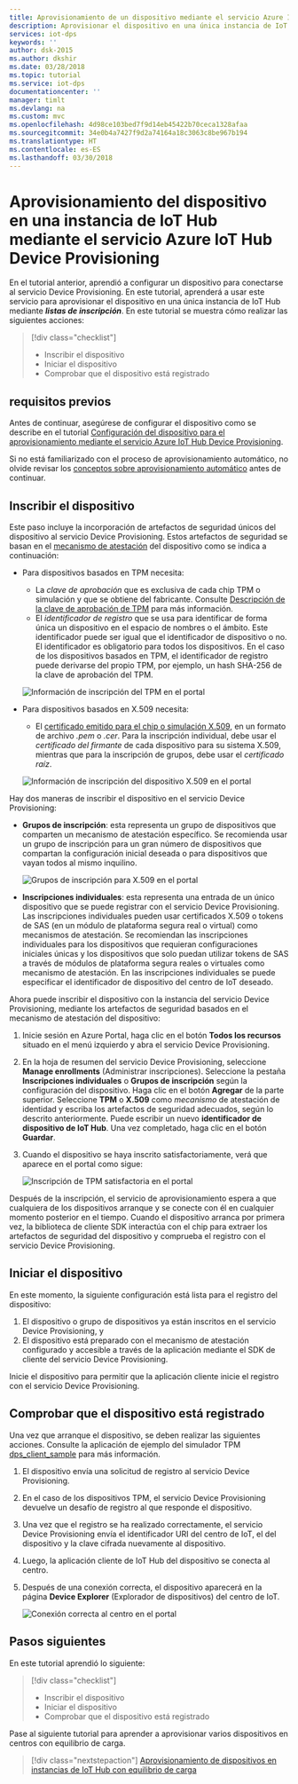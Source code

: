 ```yaml
---
title: Aprovisionamiento de un dispositivo mediante el servicio Azure IoT Hub Device Provisioning | Microsoft Docs
description: Aprovisionar el dispositivo en una única instancia de IoT Hub mediante el servicio Azure IoT Hub Device Provisioning
services: iot-dps
keywords: ''
author: dsk-2015
ms.author: dkshir
ms.date: 03/28/2018
ms.topic: tutorial
ms.service: iot-dps
documentationcenter: ''
manager: timlt
ms.devlang: na
ms.custom: mvc
ms.openlocfilehash: 4d98ce103bed7f9d14eb45422b70ceca1328afaa
ms.sourcegitcommit: 34e0b4a7427f9d2a74164a18c3063c8be967b194
ms.translationtype: HT
ms.contentlocale: es-ES
ms.lasthandoff: 03/30/2018
---
```

# <a name="provision-the-device-to-an-iot-hub-using-the-azure-iot-hub-device-provisioning-service"></a>Aprovisionamiento del dispositivo en una instancia de IoT Hub mediante el servicio Azure IoT Hub Device Provisioning

En el tutorial anterior, aprendió a configurar un dispositivo para conectarse al servicio Device Provisioning. En este tutorial, aprenderá a usar este servicio para aprovisionar el dispositivo en una única instancia de IoT Hub mediante **_listas de inscripción_**. En este tutorial se muestra cómo realizar las siguientes acciones:

> [!div class="checklist"]
> * Inscribir el dispositivo
> * Iniciar el dispositivo
> * Comprobar que el dispositivo está registrado

## <a name="prerequisites"></a>requisitos previos

Antes de continuar, asegúrese de configurar el dispositivo como se describe en el tutorial [Configuración del dispositivo para el aprovisionamiento mediante el servicio Azure IoT Hub Device Provisioning](./tutorial-set-up-device.md).

Si no está familiarizado con el proceso de aprovisionamiento automático, no olvide revisar los [conceptos sobre aprovisionamiento automático](concepts-auto-provisioning.md) antes de continuar.

<a id="enrolldevice"></a>
## <a name="enroll-the-device"></a>Inscribir el dispositivo

Este paso incluye la incorporación de artefactos de seguridad únicos del dispositivo al servicio Device Provisioning. Estos artefactos de seguridad se basan en el [mecanismo de atestación](concepts-device.md#attestation-mechanism) del dispositivo como se indica a continuación:

- Para dispositivos basados en TPM necesita:
    - La *clave de aprobación* que es exclusiva de cada chip TPM o simulación y que se obtiene del fabricante.  Consulte [Descripción de la clave de aprobación de TPM](https://technet.microsoft.com/library/cc770443.aspx) para más información.
    - El *identificador de registro* que se usa para identificar de forma única un dispositivo en el espacio de nombres o el ámbito. Este identificador puede ser igual que el identificador de dispositivo o no. El identificador es obligatorio para todos los dispositivos. En el caso de los dispositivos basados en TPM, el identificador de registro puede derivarse del propio TPM, por ejemplo, un hash SHA-256 de la clave de aprobación del TPM.

    ![Información de inscripción del TPM en el portal](./media/tutorial-provision-device-to-hub/tpm-device-enrollment.png)

- Para dispositivos basados en X.509 necesita:
    - El [certificado emitido para el chip o simulación X.509](https://msdn.microsoft.com/library/windows/desktop/bb540819.aspx), en un formato de archivo *.pem* o *.cer*. Para la inscripción individual, debe usar el *certificado del firmante* de cada dispositivo para su sistema X.509, mientras que para la inscripción de grupos, debe usar el *certificado raíz*. 

    ![Información de inscripción del dispositivo X.509 en el portal](./media/tutorial-provision-device-to-hub/x509-device-enrollment.png)

Hay dos maneras de inscribir el dispositivo en el servicio Device Provisioning:

- **Grupos de inscripción**: esta representa un grupo de dispositivos que comparten un mecanismo de atestación específico. Se recomienda usar un grupo de inscripción para un gran número de dispositivos que compartan la configuración inicial deseada o para dispositivos que vayan todos al mismo inquilino.

    ![Grupos de inscripción para X.509 en el portal](./media/tutorial-provision-device-to-hub/x509-enrollment-groups.png)

- **Inscripciones individuales**: esta representa una entrada de un único dispositivo que se puede registrar con el servicio Device Provisioning. Las inscripciones individuales pueden usar certificados X.509 o tokens de SAS (en un módulo de plataforma segura real o virtual) como mecanismos de atestación. Se recomiendan las inscripciones individuales para los dispositivos que requieran configuraciones iniciales únicas y los dispositivos que solo puedan utilizar tokens de SAS a través de módulos de plataforma segura reales o virtuales como mecanismo de atestación. En las inscripciones individuales se puede especificar el identificador de dispositivo del centro de IoT deseado.

Ahora puede inscribir el dispositivo con la instancia del servicio Device Provisioning, mediante los artefactos de seguridad basados en el mecanismo de atestación del dispositivo: 

1. Inicie sesión en Azure Portal, haga clic en el botón **Todos los recursos** situado en el menú izquierdo y abra el servicio Device Provisioning.

2. En la hoja de resumen del servicio Device Provisioning, seleccione **Manage enrollments** (Administrar inscripciones). Seleccione la pestaña **Inscripciones individuales** o **Grupos de inscripción** según la configuración del dispositivo. Haga clic en el botón **Agregar** de la parte superior. Seleccione **TPM** o **X.509** como *mecanismo* de atestación de identidad y escriba los artefactos de seguridad adecuados, según lo descrito anteriormente. Puede escribir un nuevo **identificador de dispositivo de IoT Hub**. Una vez completado, haga clic en el botón **Guardar**. 

3. Cuando el dispositivo se haya inscrito satisfactoriamente, verá que aparece en el portal como sigue:

    ![Inscripción de TPM satisfactoria en el portal](./media/tutorial-provision-device-to-hub/tpm-enrollment-success.png)

Después de la inscripción, el servicio de aprovisionamiento espera a que cualquiera de los dispositivos arranque y se conecte con él en cualquier momento posterior en el tiempo. Cuando el dispositivo arranca por primera vez, la biblioteca de cliente SDK interactúa con el chip para extraer los artefactos de seguridad del dispositivo y comprueba el registro con el servicio Device Provisioning. 

## <a name="start-the-device"></a>Iniciar el dispositivo

En este momento, la siguiente configuración está lista para el registro del dispositivo:

1. El dispositivo o grupo de dispositivos ya están inscritos en el servicio Device Provisioning, y 
2. El dispositivo está preparado con el mecanismo de atestación configurado y accesible a través de la aplicación mediante el SDK de cliente del servicio Device Provisioning.

Inicie el dispositivo para permitir que la aplicación cliente inicie el registro con el servicio Device Provisioning.  

## <a name="verify-the-device-is-registered"></a>Comprobar que el dispositivo está registrado

Una vez que arranque el dispositivo, se deben realizar las siguientes acciones. Consulte la aplicación de ejemplo del simulador TPM [dps_client_sample](https://github.com/Azure/azure-iot-device-auth/blob/master/dps_client/samples/dps_client_sample/dps_client_sample.c) para más información. 

1. El dispositivo envía una solicitud de registro al servicio Device Provisioning.
2. En el caso de los dispositivos TPM, el servicio Device Provisioning devuelve un desafío de registro al que responde el dispositivo. 
3. Una vez que el registro se ha realizado correctamente, el servicio Device Provisioning envía el identificador URI del centro de IoT, el del dispositivo y la clave cifrada nuevamente al dispositivo. 
4. Luego, la aplicación cliente de IoT Hub del dispositivo se conecta al centro. 
5. Después de una conexión correcta, el dispositivo aparecerá en la página **Device Explorer** (Explorador de dispositivos) del centro de IoT. 

    ![Conexión correcta al centro en el portal](./media/tutorial-provision-device-to-hub/hub-connect-success.png)

## <a name="next-steps"></a>Pasos siguientes
En este tutorial aprendió lo siguiente:

> [!div class="checklist"]
> * Inscribir el dispositivo
> * Iniciar el dispositivo
> * Comprobar que el dispositivo está registrado

Pase al siguiente tutorial para aprender a aprovisionar varios dispositivos en centros con equilibrio de carga. 

> [!div class="nextstepaction"]
> [Aprovisionamiento de dispositivos en instancias de IoT Hub con equilibrio de carga](./tutorial-provision-multiple-hubs.md)
